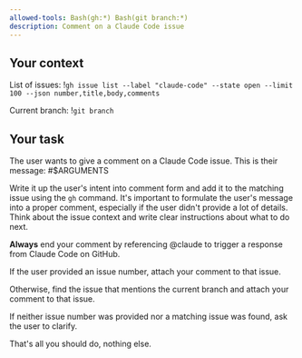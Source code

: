 ```yaml
---
allowed-tools: Bash(gh:*) Bash(git branch:*)
description: Comment on a Claude Code issue
---
```


## Your context

List of issues:
!`gh issue list --label "claude-code" --state open --limit 100 --json number,title,body,comments`

Current branch:
!`git branch`

## Your task

The user wants to give a comment on a Claude Code issue.
This is their message:
#$ARGUMENTS

Write it up the user's intent into comment form and add it to the matching issue using the `gh` command.
It's important to formulate the user's message into a proper comment, especially if the user didn't provide a lot of details.
Think about the issue context and write clear instructions about what to do next.

**Always** end your comment by referencing @claude to trigger a response from Claude Code on GitHub.

If the user provided an issue number, attach your comment to that issue.

Otherwise, find the issue that mentions the current branch and attach your comment to that issue.

If neither issue number was provided nor a matching issue was found, ask the user to clarify.

That's all you should do, nothing else.
